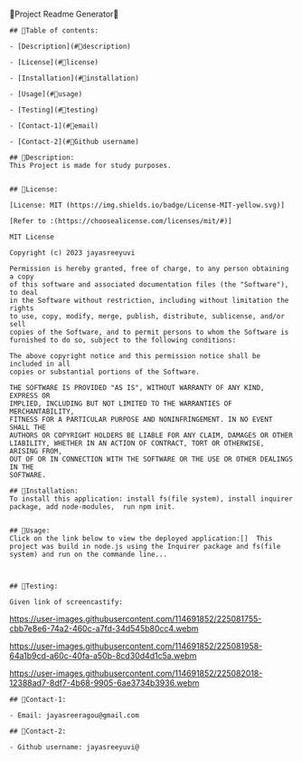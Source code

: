 🌸Project Readme Generator🌸
    
    
    
    ## 🌸Table of contents:
    
    - [Description](#🌸description)
    
    - [License](#🌸license)
    
    - [Installation](#🌸installation)
    
    - [Usage](#🌸usage)
    
    - [Testing](#🌸testing)
    
    - [Contact-1](#🌸email)
    
    - [Contact-2](#🌸Github username)
    
    ## 🌸Description:
    This Project is made for study purposes.
    
    
    ## 🌸License:
    
    [License: MIT (https://img.shields.io/badge/License-MIT-yellow.svg)]
    
    [Refer to :(https://choosealicense.com/licenses/mit/#)]
    
    MIT License
  
    Copyright (c) 2023 jayasreeyuvi
    
    Permission is hereby granted, free of charge, to any person obtaining a copy
    of this software and associated documentation files (the "Software"), to deal
    in the Software without restriction, including without limitation the rights
    to use, copy, modify, merge, publish, distribute, sublicense, and/or sell
    copies of the Software, and to permit persons to whom the Software is
    furnished to do so, subject to the following conditions:
    
    The above copyright notice and this permission notice shall be included in all
    copies or substantial portions of the Software.
    
    THE SOFTWARE IS PROVIDED "AS IS", WITHOUT WARRANTY OF ANY KIND, EXPRESS OR
    IMPLIED, INCLUDING BUT NOT LIMITED TO THE WARRANTIES OF MERCHANTABILITY,
    FITNESS FOR A PARTICULAR PURPOSE AND NONINFRINGEMENT. IN NO EVENT SHALL THE
    AUTHORS OR COPYRIGHT HOLDERS BE LIABLE FOR ANY CLAIM, DAMAGES OR OTHER
    LIABILITY, WHETHER IN AN ACTION OF CONTRACT, TORT OR OTHERWISE, ARISING FROM,
    OUT OF OR IN CONNECTION WITH THE SOFTWARE OR THE USE OR OTHER DEALINGS IN THE
    SOFTWARE.
    
    ## 🌸Installation:
    To install this application: install fs(file system), install inquirer package, add node-modules,  run npm init.
   
  
    ## 🌸Usage:
    Click on the link below to view the deployed application:[]  This project was build in node.js using the Inquirer package and fs(file system) and run on the commande line...
    
  
  
    ## 🌸Testing:
    
    Given link of screencastify:
    
 https://user-images.githubusercontent.com/114691852/225081755-cbb7e8e6-74a2-460c-a7fd-34d545b80cc4.webm
 

 https://user-images.githubusercontent.com/114691852/225081958-64a1b9cd-a60c-40fa-a50b-8cd30d4d1c5a.webm
 

 https://user-images.githubusercontent.com/114691852/225082018-12388ad7-8df7-4b68-9905-6ae3734b3936.webm

    
  
    ## 🌸Contact-1:
    
    - Email: jayasreeragou@gmail.com
  
    ## 🌸Contact-2:
  
    - Github username: jayasreeyuvi@
